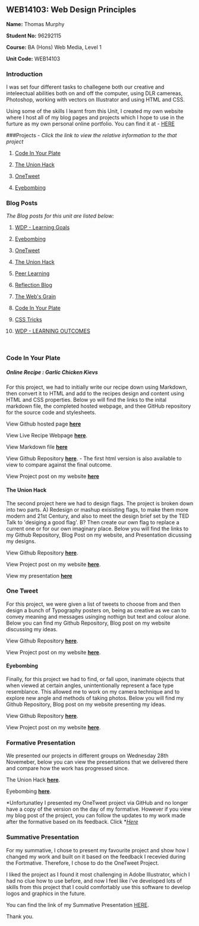## WEB14103: Web Design Principles


**Name:** Thomas Murphy

**Student No:** 96292115

**Course:** BA (Hons) Web Media, Level 1

**Unit Code:** WEB14103



### Introduction

I was set four different tasks to challegene both our creative and inteleectual abilities both on and off the computer, using DLR camereas, Photoshop, working with vectors on Illustrator and using HTML and CSS. 

Using some of the skills I learnt from this Unit, I created my own website where I host all of my blog pages and projects which I hope to use in the furture as my own personal online portfolio. You can find it at - [HERE](http://thomasmurphy.com.gridhosted.co.uk)

###Projects -
*Click the link to view the relative information to the that project*

1. [Code In Your Plate](#code-in-your-plate)


1. [The Union Hack](#the-union-hack)


2. [OneTweet](#one-tweet)

3. [Eyebombing](#eyebombing)


### Blog Posts
*The Blog posts for this unit are listed below:*

1. [WDP - Learning Goals](http://www.thomasmurphy.com.gridhosted.co.uk/web14103/website-design-principles/learning-goals)


1. [Eyebombing](http://www.thomasmurphy.com.gridhosted.co.uk/web14103/website-design-principles/eyebombing-faces-in-places)


2. [OneTweet](http://www.thomasmurphy.com.gridhosted.co.uk/web14103/website-design-principles/onetweet-project)

3. [The Union Hack](http://www.thomasmurphy.com.gridhosted.co.uk/web14103/website-design-principles/the-union-hack)

4. [Peer Learning](http://www.thomasmurphy.com.gridhosted.co.uk/web14103/website-design-principles/peer-learning-feedback)

5. [Reflection Blog](http://www.thomasmurphy.com.gridhosted.co.uk/web14103/website-design-principles/peer-learning-self-evaluation)

6. [The Web's Grain](http://www.thomasmurphy.com.gridhosted.co.uk/web14103/website-design-principles/the-webs-grain)

7. [Code In Your Plate](http://www.thomasmurphy.com.gridhosted.co.uk/web14103/website-design-principles/code-in-your-plate)

8. [CSS Tricks](http://www.thomasmurphy.com.gridhosted.co.uk/web14103/website-design-principles/css-tricks) 

9. [WDP - LEARNING OUTCOMES](http://www.thomasmurphy.com.gridhosted.co.uk/web14103/website-design-principles/learning-outcomes)


</br>




### Code In Your Plate

##### Online Recipe : Garlic Chicken Kievs


For this project, we had to initially write our recipe down using Markdown, then convert it to HTML and add to the recipes design and content using HTML and CSS properties. Below yo will find the links to the inital markdown file, the completed hosted webpage, and thee GitHub repository for the source code and stylesheets.

View Github hosted page **[here](http://thomass96.github.io/Code-In-Your-Plate/)**

View Live Recipe Webpage **[here](https://d157rqmxrxj6ey.cloudfront.net/thomass96/14851/)**.

View Markdown file **[here](https://github.com/thomass96/Code-In-Your-Plate/blob/master/Readme.md)**

View Github Repository **[here](https://github.com/TomSharmanWeb/HarrySeatonWebsite/tree/master/Recipe/Recipe)**. - The first html version is also available to view to compare against the final outcome.

View Project post on my website **[here](http://www.thomasmurphy.com.gridhosted.co.uk/web14103/website-design-principles/code-in-your-plate)**



#### The Union Hack

The second project here we had to design flags. The project is broken down into two parts. A) Redesign or mashup exisisting flags, to make them more modern and 21st Century, and also to meet the design brief set by the TED Talk to 'desiging a good flag'. B? Then create our own flag to replace a current one or for our own imaginary place. Below you will find the links to my Github Repository, Blog Post on my website, and Presentation dicussing my designs.  

View Github Repository **[here](https://github.com/thomass96/TheUnionHack)**.

View Project post on my website **[here](http://www.thomasmurphy.com.gridhosted.co.uk/web14103/website-design-principles/the-union-hack)**.

View my presentation **[here](http://slides.com/thomasmurphy/the-union-hack/fullscreen)**


### One Tweet


For this project, we were given a list of tweets to choose from and then design a bunch of Typography posters on, being as creative as we can to convey meaning and messages usinging nothign but text and colour alone. Below you can find my Github Repository, Blog post on my website discussing my ideas.

View Github Repository **[here](https://github.com/thomass96/Typography-Poster)**.

View Project post on my website **[here](http://www.thomasmurphy.com.gridhosted.co.uk/web14103/website-design-principles/onetweet-project)**.


#### Eyebombing


Finally, for this project we had to find, or fall upon, inanimate objects that when viewed at certain angles, unintentionally represent a face type resemblance. This allowed me to work on my camera technique and to explore new angle and methods of taking photos. Below you will find my Github Repository, Blog post on my website presenting my ideas.

View Github Repository **[here](https://github.com/Eyebombers/pareidolia-pictures)**.

View Project post on my website **[here](http://www.thomasmurphy.com.gridhosted.co.uk/web14103/website-design-principles/eyebombing-faces-in-places)**.





### Formative Presentation

We presented our projects in different groups on Wednesday 28th Novemeber, below you can view the presentations that we delivered there and compare how the work has progressed since.

The Union Hack **[here](https://docs.google.com/presentation/d/13uoAwEO7zhLJUjeIUUaQQjuAkOdmL04E3AQ9oTkVPj8/edit?usp=sharing)**.

Eyebombing **[here](https://docs.google.com/presentation/d/1czlmtabUmGRSpGkr-Ao2W061C3x3Ntgs2duzRosvo8U/edit?usp=sharing)**.

*Unfortunatley I presented my OneTweet project via GitHub and no longer have a copy of the version on the day of my formative. However if you view my blog post of the project, you can follow the updates to my work made after the formative based on its feedback. Click **[Here](http://www.thomasmurphy.com.gridhosted.co.uk/web14103/website-design-principles/onetweet-project)*



### Summative Presentation

For my summative, I chose to present my favourite project and show how I changed my work and built on it based on the feedback I recevied during the Fortmative. Therefore, I chose to do the OneTweet Project. 

I liked the project as I found it most challenging in Adobe Illustrator, which I had no clue how to use before, and now I feel like i've developed lots of skills from this project that I could comfortably use this software to develop logos and graphics in the future. 

You can find the link of my Summative Presentation [HERE](http://slides.com/thomasmurphy/summative-presentation/fullscreen).

Thank you.






